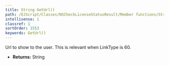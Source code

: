 ```yaml
---
title: String GetUrl()
path: /EJScript/Classes/NSCheckLicenseStatusResult/Member functions/String GetUrl()
intellisense: 1
classref: 1
sortOrder: 1553
keywords: GetUrl()
---
```



Url to show to the user.  This is relevant when LinkType is 60.



* **Returns:** String


